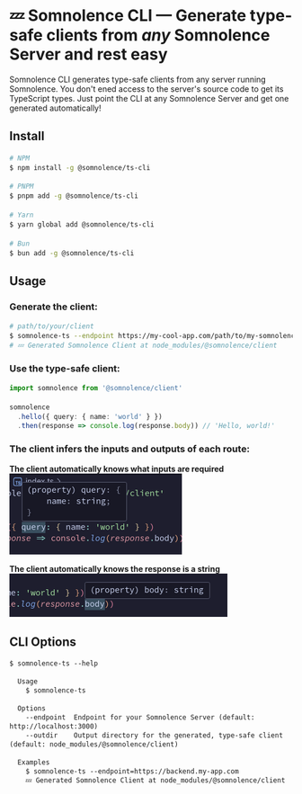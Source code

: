 # 💤 Somnolence CLI — Generate type-safe clients from _any_ Somnolence Server and rest easy

Somnolence CLI generates type-safe clients from any server running Somnolence. You don't ened access to the server's source code to get its TypeScript types. Just point the CLI at any Somnolence Server and get one generated automatically!

## Install
```bash
# NPM
$ npm install -g @somnolence/ts-cli

# PNPM
$ pnpm add -g @somnolence/ts-cli

# Yarn
$ yarn global add @somnolence/ts-cli

# Bun
$ bun add -g @somnolence/ts-cli
```

## Usage
### Generate the client:
```bash
# path/to/your/client
$ somnolence-ts --endpoint https://my-cool-app.com/path/to/my-somnolence-server
# 💤 Generated Somnolence Client at node_modules/@somnolence/client
```

### Use the type-safe client:
```typescript
import somnolence from '@somnolence/client'

somnolence
  .hello({ query: { name: 'world' } })
  .then(response => console.log(response.body)) // 'Hello, world!'
```

### The client infers the inputs and outputs of each route:
**The client automatically knows what inputs are required**<br />
![The client automatically knows what inputs are required](../../.images/inference3.png)

**The client automatically knows the response is a string**<br />
![The client automatically knows the response is a string](../../.images/inference4.png)

## CLI Options
```
$ somnolence-ts --help

  Usage
    $ somnolence-ts

  Options
    --endpoint  Endpoint for your Somnolence Server (default: http://localhost:3000)
    --outdir    Output directory for the generated, type-safe client (default: node_modules/@somnolence/client)

  Examples
    $ somnolence-ts --endpoint=https://backend.my-app.com
    💤 Generated Somnolence Client at node_modules/@somnolence/client
```
